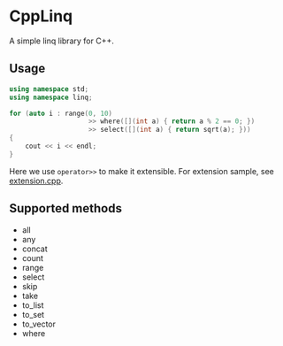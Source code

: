 # CppLinq
A simple linq library for C++.
## Usage
``` c++
using namespace std;
using namespace linq;

for (auto i : range(0, 10)
                    >> where([](int a) { return a % 2 == 0; })
                    >> select([](int a) { return sqrt(a); }))
{
    cout << i << endl;
}
```

Here we use `operator>>` to make it extensible.
For extension sample, see [extension.cpp](test/extension.cpp).
## Supported methods
* all
* any
* concat
* count
* range
* select
* skip
* take
* to_list
* to_set
* to_vector
* where
